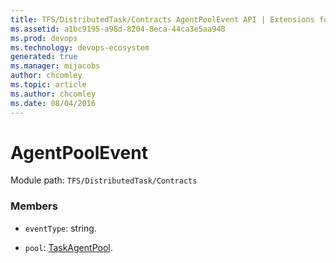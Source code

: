 ```yaml
---
title: TFS/DistributedTask/Contracts AgentPoolEvent API | Extensions for Azure DevOps Services
ms.assetid: a1bc9195-a98d-8204-8eca-44ca3e5aa948
ms.prod: devops
ms.technology: devops-ecosystem
generated: true
ms.manager: mijacobs
author: chcomley
ms.topic: article
ms.author: chcomley
ms.date: 08/04/2016
---
```


# AgentPoolEvent

Module path: `TFS/DistributedTask/Contracts`


### Members

* `eventType`: string. 

* `pool`: [TaskAgentPool](../../../TFS/DistributedTask/Contracts/TaskAgentPool.md). 


